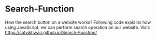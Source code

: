 # Search-Function
How the search button on a website works? Following code explains how using JavaScript, we can perform search operation on our website.
Visit: https://satviktiwari.github.io/Search-Function/
